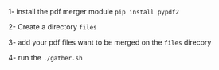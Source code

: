 1- install the pdf merger module ` pip install pypdf2 ` 

2- Create a directory `files `

3- add your pdf files want to be merged on the `files` direcory

4- run the `./gather.sh`
